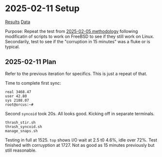 # 2025-02-11 Setup

[Results](./results.md)
[Data](./data.md)

Purpose: Repeat the test from [2025-02-05 methodology](./../2025-02-05_methodology/setup.md) following modificatin of scripts to work on FreeBSD to see if they still work on Linux. Secondarily, test to see if the "corruption in 15 minutes" was a fluke or is typical.

## 2025-02-11 Plan

Refer to the previous iteration for specifics. This is just a repeat of that.

Time to complete first sync:

```text
real 3468.47
user 42.80
sys 2188.07
root@orcus:~#
```

Second `syncoid` took 20s. All looks good. Kicking off in separate terminals.

```text
thrash_stir.sh
thrash_syncoid.sh
manage_snaps.sh
```

Testing in full at 1525. `top` shows I/O wait at 2.5 t0 4.6%, idle over 72%. Test finished with corruyption at 1727. Not as good as 15 minutes previously but still reasonable.


